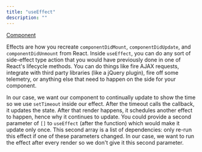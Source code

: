 ```yaml
---
title: "useEffect"
description: ""
---
```


[Component][effect]

Effects are how you recreate `componentDidMount`, `componentDidUpdate`, and `componentDidUnmount` from React. Inside `useEffect`, you can do any sort of side-effect type action that you would have previously done in one of React's lifecycle methods. You can do things like fire AJAX requests, integrate with third party libraries (like a jQuery plugin), fire off some telemetry, or anything else that need to happen on the side for your component.

In our case, we want our component to continually update to show the time so we use `setTimeout` inside our effect. After the timeout calls the callback, it updates the state. After that render happens, it schedules another effect to happen, hence why it continues to update. You could provide a second parameter of `[]` to `useEffect` (after the function) which would make it update only once. This second array is a list of dependencies: only re-run this effect if one of these parameters changed. In our case, we want to run the effect after every render so we don't give it this second parameter.

[effect]: https://codesandbox.io/s/github/btholt/react-hooks-examples-v4/tree/main?file=/src/Effect.js
